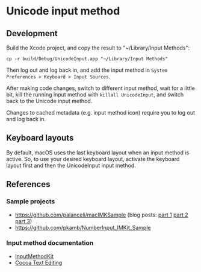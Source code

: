 # Unicode input method

## Development

Build the Xcode project, and copy the result to "~/Library/Input Methods":

```
cp -r build/Debug/UnicodeInput.app "~/Library/Input Methods"
```

Then log out and log back in, and add the input method in
`System Preferences > Keyboard > Input Sources`.

After making code changes, switch to different input method, wait for a little
bit, kill the running input method with `killall UnicodeInput`, and switch back
to the Unicode input method.

Changes to cached metadata (e.g. input method icon) require you to log out and
log back in.

## Keyboard layouts

By default, macOS uses the last keyboard layout when an input method is active.
So, to use your desired keyboard layout, activate the keyboard layout first and
then the UnicodeInput input method.

## References

### Sample projects

* https://github.com/palanceli/macIMKSample (blog posts: 
  [part 1](http://palanceli.com/2017/03/05/2017/0305macOSIMKSample1/)
  [part 2](http://palanceli.com/2017/03/23/2017/0323macOSIMKSample2/)
  [part 3](http://palanceli.com/2017/03/27/2017/0327macOSIMKSample3/))
* https://github.com/pkamb/NumberInput_IMKit_Sample

### Input method documentation

* [InputMethodKit](https://developer.apple.com/documentation/inputmethodkit?language=objc)
* [Cocoa Text Editing](https://developer.apple.com/library/archive/documentation/TextFonts/Conceptual/CocoaTextArchitecture/TextEditing/TextEditing.html)
